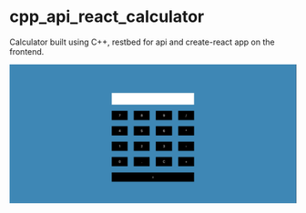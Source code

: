 # cpp_api_react_calculator
Calculator built using C++, restbed for api and create-react app on the frontend. 


![Screenshot](cpp_api_react_calculator_image.png)